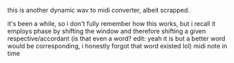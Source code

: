 this is another dynamic wav to midi converter, albeit scrapped.

it's been a while, so i don't fully remember how this works, but i recall it employs phase by shifting the window and therefore shifting a given respective/accordant (is that even a word? edit: yeah it is but a better word would be corresponding, i honestly forgot that word existed lol) midi note in time
